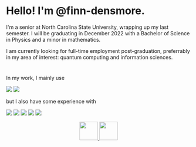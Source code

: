 <p>
  <h1> Hello! I'm @finn-densmore. </h1>
</p>

I'm a senior at North Carolina State University, wrapping up my last semester. I will be graduating in December 2022 with a Bachelor of Science in
Physics and a minor in mathematics.

I am currently looking for full-time employment post-graduation, preferrably in my area of interest: quantum computing and information sciences.

<p>
  <h1> </h1>
</p>

In my work, I mainly use 
<p>
  <img src="https://img.shields.io/badge/-Python-ffff47?style=flat-square&logo=python" /> 
  <img src="https://img.shields.io/badge/-LaTeX-008080?style=flat-square&logo=LaTeX" />
</p>

but I also have some experience with 
<p>
  <img src="https://img.shields.io/badge/-HTML5-E34F26?style=flat-square&logo=html5&logoColor=white" />
  <img src="https://img.shields.io/badge/-CSS3-1572B6?style=flat-square&logo=css3" />
  <img src="https://img.shields.io/badge/-JavaScript-black?style=flat-square&logo=javascript" />
  <img src="https://img.shields.io/badge/-LC--3%20Assembly-444444?style=flat-square" /> 
  <img src="https://img.shields.io/badge/-LabVIEW-ffdd06?style=flat-square&logo=labview&logoColor=black" /> 
</p>

<p align="center">
  <a title="Email" href="mailto:finn.densmore@gmail.com">
    <img src="https://cdn-icons-png.flaticon.com/128/732/732200.png" width="50" height="50" />
  </a>
  
  <a title="LinkedIn" href="https://www.linkedin.com/in/finn-densmore/">
    <img src="https://cdn-icons-png.flaticon.com/512/2504/2504923.png" width="50" height="50" />
  </a>
</p>
